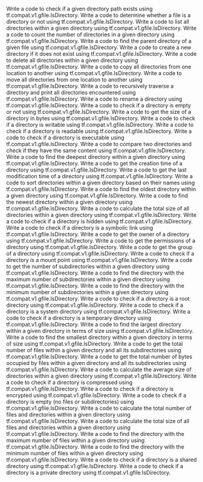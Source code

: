 Write a code to check if a given directory path exists using tf.compat.v1.gfile.IsDirectory.
Write a code to determine whether a file is a directory or not using tf.compat.v1.gfile.IsDirectory.
Write a code to list all directories within a given directory using tf.compat.v1.gfile.IsDirectory.
Write a code to count the number of directories in a given directory using tf.compat.v1.gfile.IsDirectory.
Write a code to find the parent directory of a given file using tf.compat.v1.gfile.IsDirectory.
Write a code to create a new directory if it does not exist using tf.compat.v1.gfile.IsDirectory.
Write a code to delete all directories within a given directory using tf.compat.v1.gfile.IsDirectory.
Write a code to copy all directories from one location to another using tf.compat.v1.gfile.IsDirectory.
Write a code to move all directories from one location to another using tf.compat.v1.gfile.IsDirectory.
Write a code to recursively traverse a directory and print all directories encountered using tf.compat.v1.gfile.IsDirectory.
Write a code to rename a directory using tf.compat.v1.gfile.IsDirectory.
Write a code to check if a directory is empty or not using tf.compat.v1.gfile.IsDirectory.
Write a code to get the size of a directory in bytes using tf.compat.v1.gfile.IsDirectory.
Write a code to check if a directory is writable using tf.compat.v1.gfile.IsDirectory.
Write a code to check if a directory is readable using tf.compat.v1.gfile.IsDirectory.
Write a code to check if a directory is executable using tf.compat.v1.gfile.IsDirectory.
Write a code to compare two directories and check if they have the same content using tf.compat.v1.gfile.IsDirectory.
Write a code to find the deepest directory within a given directory using tf.compat.v1.gfile.IsDirectory.
Write a code to get the creation time of a directory using tf.compat.v1.gfile.IsDirectory.
Write a code to get the last modification time of a directory using tf.compat.v1.gfile.IsDirectory.
Write a code to sort directories within a given directory based on their names using tf.compat.v1.gfile.IsDirectory.
Write a code to find the oldest directory within a given directory using tf.compat.v1.gfile.IsDirectory.
Write a code to find the newest directory within a given directory using tf.compat.v1.gfile.IsDirectory.
Write a code to calculate the total size of all directories within a given directory using tf.compat.v1.gfile.IsDirectory.
Write a code to check if a directory is hidden using tf.compat.v1.gfile.IsDirectory.
Write a code to check if a directory is a symbolic link using tf.compat.v1.gfile.IsDirectory.
Write a code to get the owner of a directory using tf.compat.v1.gfile.IsDirectory.
Write a code to get the permissions of a directory using tf.compat.v1.gfile.IsDirectory.
Write a code to get the group of a directory using tf.compat.v1.gfile.IsDirectory.
Write a code to check if a directory is a mount point using tf.compat.v1.gfile.IsDirectory.
Write a code to get the number of subdirectories within a given directory using tf.compat.v1.gfile.IsDirectory.
Write a code to find the directory with the maximum number of subdirectories within a given directory using tf.compat.v1.gfile.IsDirectory.
Write a code to find the directory with the minimum number of subdirectories within a given directory using tf.compat.v1.gfile.IsDirectory.
Write a code to check if a directory is a root directory using tf.compat.v1.gfile.IsDirectory.
Write a code to check if a directory is a system directory using tf.compat.v1.gfile.IsDirectory.
Write a code to check if a directory is a temporary directory using tf.compat.v1.gfile.IsDirectory.
Write a code to find the largest directory within a given directory in terms of size using tf.compat.v1.gfile.IsDirectory.
Write a code to find the smallest directory within a given directory in terms of size using tf.compat.v1.gfile.IsDirectory.
Write a code to get the total number of files within a given directory and all its subdirectories using tf.compat.v1.gfile.IsDirectory.
Write a code to get the total number of bytes occupied by files within a given directory and all its subdirectories using tf.compat.v1.gfile.IsDirectory.
Write a code to calculate the average size of directories within a given directory using tf.compat.v1.gfile.IsDirectory.
Write a code to check if a directory is compressed using tf.compat.v1.gfile.IsDirectory.
Write a code to check if a directory is encrypted using tf.compat.v1.gfile.IsDirectory.
Write a code to check if a directory is empty (no files or subdirectories) using tf.compat.v1.gfile.IsDirectory.
Write a code to calculate the total number of files and directories within a given directory using tf.compat.v1.gfile.IsDirectory.
Write a code to calculate the total size of all files and directories within a given directory using tf.compat.v1.gfile.IsDirectory.
Write a code to find the directory with the maximum number of files within a given directory using tf.compat.v1.gfile.IsDirectory.
Write a code to find the directory with the minimum number of files within a given directory using tf.compat.v1.gfile.IsDirectory.
Write a code to check if a directory is a shared directory using tf.compat.v1.gfile.IsDirectory.
Write a code to check if a directory is a private directory using tf.compat.v1.gfile.IsDirectory.